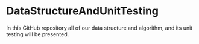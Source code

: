 # DataStructureAndUnitTesting
In this GitHub repository all of our data structure and algorithm, and its unit testing will be presented.
